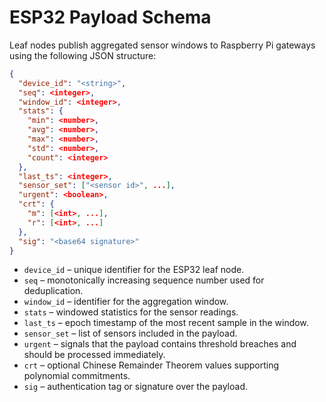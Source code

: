# ESP32 Payload Schema

Leaf nodes publish aggregated sensor windows to Raspberry Pi gateways using the
following JSON structure:

```json
{
  "device_id": "<string>",
  "seq": <integer>,
  "window_id": <integer>,
  "stats": {
    "min": <number>,
    "avg": <number>,
    "max": <number>,
    "std": <number>,
    "count": <integer>
  },
  "last_ts": <integer>,
  "sensor_set": ["<sensor id>", ...],
  "urgent": <boolean>,
  "crt": {
    "m": [<int>, ...],
    "r": [<int>, ...]
  },
  "sig": "<base64 signature>"
}
```

* `device_id` – unique identifier for the ESP32 leaf node.
* `seq` – monotonically increasing sequence number used for deduplication.
* `window_id` – identifier for the aggregation window.
* `stats` – windowed statistics for the sensor readings.
* `last_ts` – epoch timestamp of the most recent sample in the window.
* `sensor_set` – list of sensors included in the payload.
* `urgent` – signals that the payload contains threshold breaches and should
  be processed immediately.
* `crt` – optional Chinese Remainder Theorem values supporting polynomial commitments.
* `sig` – authentication tag or signature over the payload.

